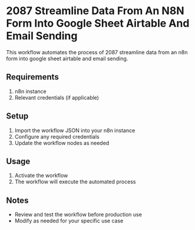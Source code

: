 # 2087 Streamline Data From An N8N Form Into Google Sheet Airtable And Email Sending

This workflow automates the process of 2087 streamline data from an n8n form into google sheet airtable and email sending.

## Requirements

1. n8n instance
2. Relevant credentials (if applicable)

## Setup

1. Import the workflow JSON into your n8n instance
2. Configure any required credentials
3. Update the workflow nodes as needed

## Usage

1. Activate the workflow
2. The workflow will execute the automated process

## Notes

- Review and test the workflow before production use
- Modify as needed for your specific use case
